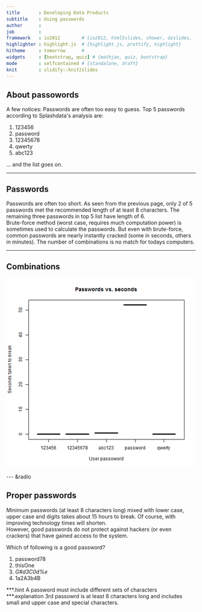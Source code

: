 ```yaml
---
title       : Developing Data Products
subtitle    : Using passwords
author      : 
job         : 
framework   : io2012        # {io2012, html5slides, shower, dzslides, ...}
highlighter : highlight.js  # {highlight.js, prettify, highlight}
hitheme     : tomorrow      # 
widgets     : [bootstrap, quiz] # {mathjax, quiz, bootstrap}
mode        : selfcontained # {standalone, draft}
knit        : slidify::knit2slides
---
```


## About passowords

A few notices:
Passwords are often too easy to guess.
Top 5 passwords according to Splashdata's analysis are:
<ol start="1">
  <li>123456</li>
  <li>password</li>
  <li>12345678</li>
  <li>qwerty</li>
  <li>abc123</li>
</ol>
... and the list goes on.

---

## Passwords

Passwords are often too short. As seen from the previous page, only 2 of 5 passwords met the recommended length of at least 8 characters. The remaining three passwords in top 5 list have length of 6.
<br/>
Brute-force method (worst case, requires much computation power) is sometimes used to calculate the passwords. But even with brute-force, common passwords are nearly instantly cracked (some in seconds, others in minutes).
The number of combinations is no match for todays computers.

---

## Combinations

![plot of chunk combinations](assets/fig/combinations.png) 

--- &radio
## Proper passwords

Minimum passwords (at least 8 characters long) mixed with lower case, upper case and digits takes about 15 hours to break. Of course, with improving technology times will shorten.
<br/>
However, good passwords do not protect against hackers (or even crackers) that have gained access to the system.

Which of following is a good password?

1. password78
2. thisOne
3. _G#d3C0d%e_
4. 1a2A3b4B

***.hint
A password must include different sets of characters
***.explanation
3rd passowrd is at least 8 characters long and includes small and upper case and special characters.
